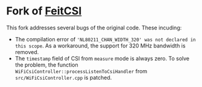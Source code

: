 # Fork of [FeitCSI](https://github.com/KuskoSoft/FeitCSI)

This fork addresses several bugs of the original code. These incuding:

- The compilation error of `'NL80211_CHAN_WIDTH_320' was not declared in this scope`. As a workaround, the support for 320 MHz bandwidth is removed.
- The `timestamp` field of CSI from `measure` mode is always zero. To solve the problem, the function `WiFiCsiController::processListenToCsiHandler` from `src/WiFiCsiController.cpp` is patched.

